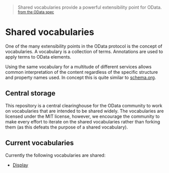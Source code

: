 > Shared vocabularies provide a powerful extensibility point for OData. <small>[from the OData spec][1]</small>

# Shared vocabularies

One of the many extensibility points in the OData protocol is the concept of vocabularies. A vocabulary is a collection of terms. Annotations are used to apply terms to OData elements.

Using the same vocabulary for a multitude of different services allows common interpretation of the content regardless of the specific structure and property names used. In concept this is quite similar to [schema.org][2].

## Central storage

This repository is a central clearinghouse for the OData community to work on vocabularies that are intended to be shared widely. The vocabularies are licensed under the MIT license, however, we encourage the community to make every effort to iterate on the shared vocabularies rather than forking them (as this defeats the purpose of a shared vocabulary).

## Current vocabularies

Currently the following vocabularies are shared:

* [Display][3]

[1]: http://docs.oasis-open.org/odata/odata/v4.0/errata02/os/complete/part1-protocol/odata-v4.0-errata02-os-part1-protocol-complete.html#_Toc406398214
[2]: http://schema.org/
[3]: https://github.com/OData/vocabularies/blob/master/OData.Community.Display.V1.md
